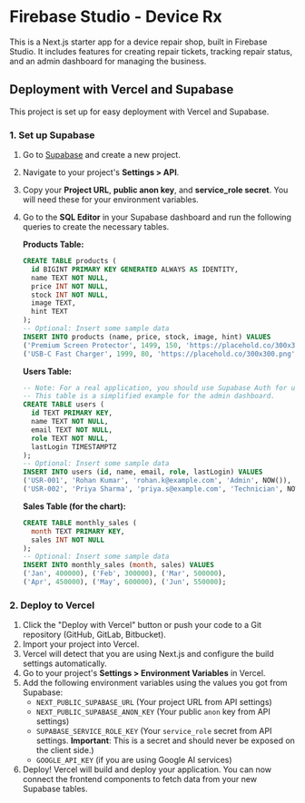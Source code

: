 # Firebase Studio - Device Rx

This is a Next.js starter app for a device repair shop, built in Firebase Studio. It includes features for creating repair tickets, tracking repair status, and an admin dashboard for managing the business.

## Deployment with Vercel and Supabase

This project is set up for easy deployment with Vercel and Supabase.

### 1. Set up Supabase

1.  Go to [Supabase](https://supabase.com/) and create a new project.
2.  Navigate to your project's **Settings > API**.
3.  Copy your **Project URL**, **public anon key**, and **service_role secret**. You will need these for your environment variables.
4.  Go to the **SQL Editor** in your Supabase dashboard and run the following queries to create the necessary tables.

    **Products Table:**
    ```sql
    CREATE TABLE products (
      id BIGINT PRIMARY KEY GENERATED ALWAYS AS IDENTITY,
      name TEXT NOT NULL,
      price INT NOT NULL,
      stock INT NOT NULL,
      image TEXT,
      hint TEXT
    );
    -- Optional: Insert some sample data
    INSERT INTO products (name, price, stock, image, hint) VALUES
    ('Premium Screen Protector', 1499, 150, 'https://placehold.co/300x300.png', 'screen protector'),
    ('USB-C Fast Charger', 1999, 80, 'https://placehold.co/300x300.png', 'charging cable');
    ```

    **Users Table:**
    ```sql
    -- Note: For a real application, you should use Supabase Auth for user management.
    -- This table is a simplified example for the admin dashboard.
    CREATE TABLE users (
      id TEXT PRIMARY KEY,
      name TEXT NOT NULL,
      email TEXT NOT NULL,
      role TEXT NOT NULL,
      lastLogin TIMESTAMPTZ
    );
    -- Optional: Insert some sample data
    INSERT INTO users (id, name, email, role, lastLogin) VALUES
    ('USR-001', 'Rohan Kumar', 'rohan.k@example.com', 'Admin', NOW()),
    ('USR-002', 'Priya Sharma', 'priya.s@example.com', 'Technician', NOW());
    ```

    **Sales Table (for the chart):**
    ```sql
    CREATE TABLE monthly_sales (
      month TEXT PRIMARY KEY,
      sales INT NOT NULL
    );
    -- Optional: Insert some sample data
    INSERT INTO monthly_sales (month, sales) VALUES
    ('Jan', 400000), ('Feb', 300000), ('Mar', 500000),
    ('Apr', 450000), ('May', 600000), ('Jun', 550000);
    ```

### 2. Deploy to Vercel

1.  Click the "Deploy with Vercel" button or push your code to a Git repository (GitHub, GitLab, Bitbucket).
2.  Import your project into Vercel.
3.  Vercel will detect that you are using Next.js and configure the build settings automatically.
4.  Go to your project's **Settings > Environment Variables** in Vercel.
5.  Add the following environment variables using the values you got from Supabase:
    *   `NEXT_PUBLIC_SUPABASE_URL` (Your project URL from API settings)
    *   `NEXT_PUBLIC_SUPABASE_ANON_KEY` (Your public `anon` key from API settings)
    *   `SUPABASE_SERVICE_ROLE_KEY` (Your `service_role` secret from API settings. **Important**: This is a secret and should never be exposed on the client side.)
    *   `GOOGLE_API_KEY` (if you are using Google AI services)
6.  Deploy! Vercel will build and deploy your application. You can now connect the frontend components to fetch data from your new Supabase tables.
